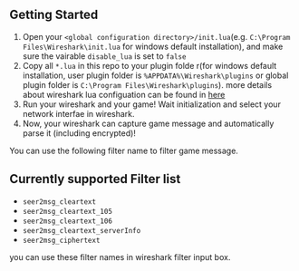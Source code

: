## Getting Started
1. Open your `<global configuration directory>/init.lua`(e.g. `C:\Program Files\Wireshark\init.lua` for windows default installation), and make sure the vairable `disable_lua` is set to `false`
2. Copy all `*.lua` in this repo to your plugin folde r(for windows default installation, user plugin folder is `%APPDATA%\Wireshark\plugins` or global plugin folder is `C:\Program Files\Wireshark\plugins`).
   more details about wireshark lua configuation can be found in [here](https://gitlab.com/wireshark/wireshark/-/wikis/Lua#how-lua-fits-into-wireshark)
3. Run your wireshark and your game! Wait initialization and select your network interfae in wireshark.
4. Now, your wireshark can capture game message and automatically parse it (including encrypted)!

You can use the following filter name to filter game message.

## Currently supported Filter list
+ `seer2msg_cleartext`
+ `seer2msg_cleartext_105`
+ `seer2msg_cleartext_106`
+ `seer2msg_cleartext_serverInfo`
+ `seer2msg_ciphertext`

you can use these filter names in wireshark filter input box.
